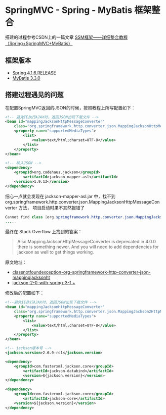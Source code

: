 # SpringMVC - Spring - MyBatis 框架整合

搭建的过程参考CSDN上的一篇文章 [SSM框架——详细整合教程（Spring+SpringMVC+MyBatis）](http://blog.csdn.net/zhshulin/article/details/37956105?utm_source=tuicool)


## 框架版本
- [Spring 4.1.6.RELEASE](http://repo.springsource.org/libs-release-local/org/springframework/spring/)
- [MyBatis 3.3.0](https://github.com/mybatis)

## 搭建过程遇见的问题

在配置SpringMVC返回的JSON的时候，按照教程上所写配置如下：
```xml
<!-- 避免IE执行AJAX时，返回JSON出现下载文件 -->  
<bean id="mappingJacksonHttpMessageConverter"  
    class="org.springframework.http.converter.json.MappingJacksonHttpMessageConverter">  
    <property name="supportedMediaTypes">  
        <list>  
            <value>text/html;charset=UTF-8</value>  
        </list>  
    </property>  
</bean>
    
<!-- 映入JSON -->  
<dependency>  
    <groupId>org.codehaus.jackson</groupId>  
        <artifactId>jackson-mapper-asl</artifactId>  
    <version>1.9.13</version>  
</dependency>
```

细心一点就会发现在 jackson-mapper-asl.jar 中，找不到org.springframework.http.converter.json.MappingJacksonHttpMessageConverter 方法，
项目启动时果不其然报错了

```java
Cannot find class [org.springframework.http.converter.json.MappingJacksonHttpMessageConverte‌​‌​r] for bean with name 'mappingJacksonHttpMessageConverter' defined in class path resource [spring-mvc.xml]; 
.....
```

最终在 Stack Overflow 上找到的答案：

> Also MappingJacksonHttpMessageConverter is deprecated in 4.0.0 there is something newer. And you will need to add dependencies for jackson as well to get things working.

原文地址：

- [classnotfoundexception-org-springframework-http-converter-json-mappingjacksonht](http://stackoverflow.com/questions/20969722/classnotfoundexception-org-springframework-http-converter-json-mappingjacksonht)
- [jackson-2-0-with-spring-3-1 +](http://stackoverflow.com/questions/10420040/jackson-2-0-with-spring-3-1/13435703#13435703)

修改后的配置如下：

```xml
<!--避免IE执行AJAX时，返回JSON出现下载文件 -->
<bean id="mappingJacksonHttpMessageConverter"
    class="org.springframework.http.converter.json.MappingJackson2HttpMessageConverter">
    <property name="supportedMediaTypes">
        <list>
            <value>text/html;charset=UTF-8</value>
        </list>
	</property>
</bean>

<!-- jackson版本号 -->
<jackson.version>2.6.0-rc1</jackson.version>

<dependency>
    <groupId>com.fasterxml.jackson.core</groupId>
        <artifactId>jackson-databind</artifactId>
        <version>${jackson.version}</version>
</dependency>
    
<dependency>
    <groupId>com.fasterxml.jackson.core</groupId>
        <artifactId>jackson-core</artifactId>
    <version>${jackson.version}</version>
</dependency>
```
